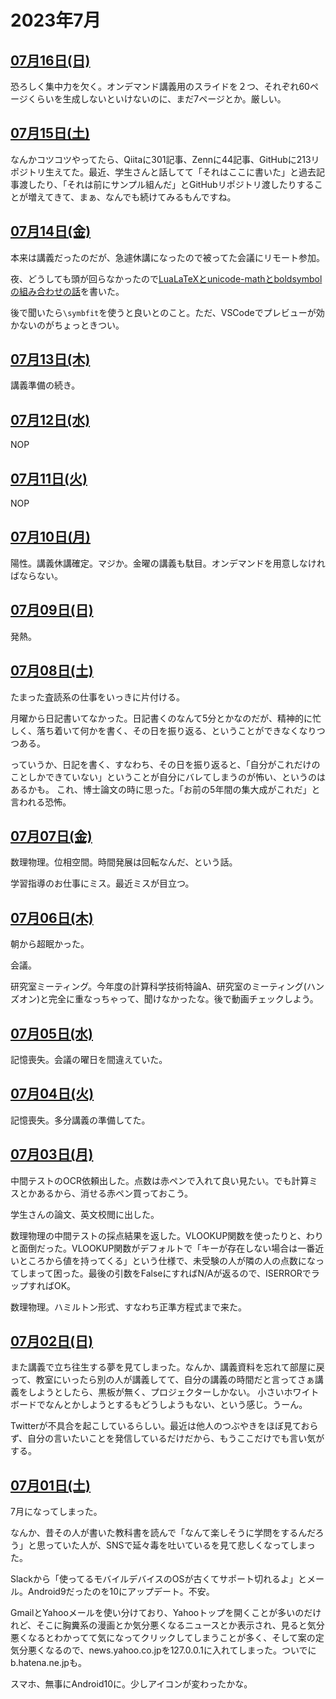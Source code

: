 # 2023年7月

## [07月16日(日)](#16) <a id="16"></a>

恐ろしく集中力を欠く。オンデマンド講義用のスライドを２つ、それぞれ60ページくらいを生成しないといけないのに、まだ7ページとか。厳しい。

## [07月15日(土)](#15) <a id="15"></a>

なんかコツコツやってたら、Qiitaに301記事、Zennに44記事、GitHubに213リポジトリ生えてた。最近、学生さんと話してて「それはここに書いた」と過去記事渡したり、「それは前にサンプル組んだ」とGitHubリポジトリ渡したりすることが増えてきて、まぁ、なんでも続けてみるもんですね。

## [07月14日(金)](#14) <a id="14"></a>

本来は講義だったのだが、急遽休講になったので被ってた会議にリモート参加。

夜、どうしても頭が回らなかったので[LuaLaTeXとunicode-mathとboldsymbolの組み合わせの話](https://zenn.dev/kaityo256/articles/unicode_math_lualatex)を書いた。

後で聞いたら`\symbfit`を使うと良いとのこと。ただ、VSCodeでプレビューが効かないのがちょっときつい。

## [07月13日(木)](#13) <a id="13"></a>

講義準備の続き。

## [07月12日(水)](#12) <a id="12"></a>

NOP

## [07月11日(火)](#11) <a id="11"></a>

NOP

## [07月10日(月)](#10) <a id="10"></a>

陽性。講義休講確定。マジか。金曜の講義も駄目。オンデマンドを用意しなければならない。

## [07月09日(日)](#09) <a id="09"></a>

発熱。

## [07月08日(土)](#08) <a id="08"></a>

たまった査読系の仕事をいっきに片付ける。

月曜から日記書いてなかった。日記書くのなんて5分とかなのだが、精神的に忙しく、落ち着いて何かを書く、その日を振り返る、ということができなくなりつつある。

っていうか、日記を書く、すなわち、その日を振り返ると、「自分がこれだけのことしかできていない」ということが自分にバレてしまうのが怖い、というのはあるかも。
これ、博士論文の時に思った。「お前の5年間の集大成がこれだ」と言われる恐怖。

## [07月07日(金)](#07) <a id="07"></a>

数理物理。位相空間。時間発展は回転なんだ、という話。

学習指導のお仕事にミス。最近ミスが目立つ。

## [07月06日(木)](#06) <a id="06"></a>

朝から超眠かった。

会議。

研究室ミーティング。今年度の計算科学技術特論A、研究室のミーティング(ハンズオン)と完全に重なっちゃって、聞けなかったな。後で動画チェックしよう。

## [07月05日(水)](#05) <a id="05"></a>

記憶喪失。会議の曜日を間違えていた。

## [07月04日(火)](#04) <a id="04"></a>

記憶喪失。多分講義の準備してた。

## [07月03日(月)](#03) <a id="03"></a>

中間テストのOCR依頼出した。点数は赤ペンで入れて良い見たい。でも計算ミスとかあるから、消せる赤ペン買っておこう。

学生さんの論文、英文校閲に出した。

数理物理の中間テストの採点結果を返した。VLOOKUP関数を使ったりと、わりと面倒だった。VLOOKUP関数がデフォルトで「キーが存在しない場合は一番近いところから値を持ってくる」という仕様で、未受験の人が隣の人の点数になってしまって困った。最後の引数をFalseにすればN/Aが返るので、ISERRORでラップすればOK。

数理物理。ハミルトン形式、すなわち正準方程式まで来た。

## [07月02日(日)](#02) <a id="02"></a>

また講義で立ち往生する夢を見てしまった。なんか、講義資料を忘れて部屋に戻って、教室にいったら別の人が講義してて、自分の講義の時間だと言ってさぁ講義をしようとしたら、黒板が無く、プロジェクターしかない。
小さいホワイトボードでなんとかしようとするもどうしようもない、という感じ。うーん。

Twitterが不具合を起こしているらしい。最近は他人のつぶやきをほぼ見ておらず、自分の言いたいことを発信しているだけだから、もうここだけでも言い気がする。

## [07月01日(土)](#01) <a id="01"></a>

7月になってしまった。

なんか、昔その人が書いた教科書を読んで「なんて楽しそうに学問をするんだろう」と思っていた人が、SNSで延々毒を吐いているを見て悲しくなってしまった。

Slackから「使ってるモバイルデバイスのOSが古くてサポート切れるよ」とメール。Android9だったのを10にアップデート。不安。

GmailとYahooメールを使い分けており、Yahooトップを開くことが多いのだけれど、そこに胸糞系の漫画とか気分悪くなるニュースとか表示され、見ると気分悪くなるとわかってて気になってクリックしてしまうことが多く、そして案の定気分悪くなるので、news.yahoo.co.jpを127.0.0.1に入れてしまった。ついでにb.hatena.ne.jpも。

スマホ、無事にAndroid10に。少しアイコンが変わったかな。
